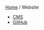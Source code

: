 <head>
    <link rel="stylesheet" type="text/css" media="all" href="/style.css">
</head>

[Home](/index.md) / Website

* [CMS](cms.md)
* [GitHub](github.md)